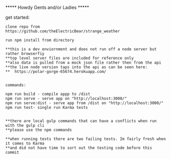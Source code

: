 ***** Howdy Gents and/or Ladies *****

get started:

	clone repo from 
	https://github.com/theElectricBear/strange_weather

	run npm install from directory

	**this is a dev enviornment and does not run off a node server but rather browserfiy 
	**top level server files are included for reference only
	**also data is pulled from a mock json file rather then from the api
	**the live node version taps into the api as can be seen here:
	**  https://polar-gorge-65674.herokuapp.com/


	commands:

    npm run build - compile appp to /dist
    npm run serve - serve app on "http://localhost:3000/"
    npm run serve:dist - serve app from /dist on "http://localhost:3000/" 
    npm run test- single run Karma tests 


    **there are local gulp commands that can have a conflicts when run with the gulp cli
    **please use the npm commands

    **when running tests there are two failing tests. Im fairly fresh when it comes to Karma
    **and did not have time to sort out the testing code before this commit

